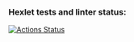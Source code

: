 ### Hexlet tests and linter status:
[![Actions Status](https://github.com/oneivan22/frontend-project-44/actions/workflows/hexlet-check.yml/badge.svg)](https://github.com/oneivan22/frontend-project-44/actions)